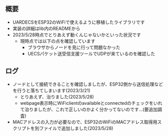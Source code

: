 ## 概要
- UARDECSをESP32のWiFiで使えるように移植したライブラリです
- 実装の詳細はlib内のREADMEから
- 2023/5/28時点でとりあえず動くんじゃないかといった状況です
  - 現時点では以下の点を確認しています
    - ブラウザからノードを見に行って問題なかった
    - UECSパケット送受信支援ツールでUDPが来ているのを確認した

## ログ
- ノードとして接続できることを確認しましたが、ESP32側から送信処理などを行うと落ちてしまいます(2023/3/21)
  - とりあえず、治りました(2023/5/28)
  - webpage表示時にWiFiclientのavailableとconnectedのチェックをいれて治りましたが、これで正しいのかよく分かってないのです...(要追加調査)
- MACアドレスの入力が必要なので、ESP32のWiFiのMACアドレス取得用スクリプトを別ファイルで追加しました(2023/5/28)

